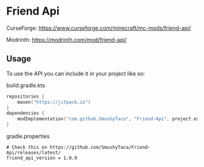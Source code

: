 # Friend Api
CurseForge: https://www.curseforge.com/minecraft/mc-mods/friend-api/

Modrinth: https://modrinth.com/mod/friend-api/
## Usage
To use the API you can include it in your project like so:

build.gradle.kts
```kotlin
repositories {
    maven("https://jitpack.io")
}
dependencies {
    modImplementation("com.github.SmushyTaco", "Friend-Api", project.extra["friend_api_version"] as String)
}
```
gradle.properties
```properties
# Check this on https://github.com/SmushyTaco/Friend-Api/releases/latest/
friend_api_version = 1.0.9
```
